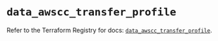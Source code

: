 # `data_awscc_transfer_profile`

Refer to the Terraform Registry for docs: [`data_awscc_transfer_profile`](https://registry.terraform.io/providers/hashicorp/awscc/0.70.0/docs/data-sources/transfer_profile).
